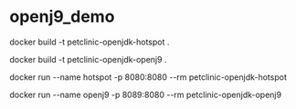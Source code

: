 # openj9_demo

docker build -t petclinic-openjdk-hotspot .

docker build -t petclinic-openjdk-openj9 .

docker run --name hotspot -p 8080:8080 --rm petclinic-openjdk-hotspot

docker run --name openj9 -p 8089:8080 --rm petclinic-openjdk-openj9
